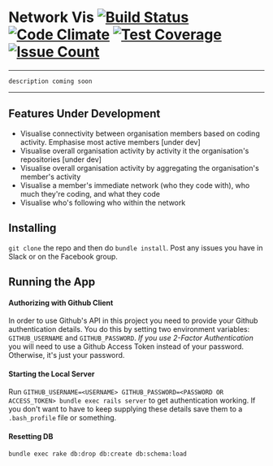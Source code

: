 # Network Vis [![Build Status](https://travis-ci.org/rmit-programming-club/network-vis.svg?branch=master)](https://travis-ci.org/rmit-programming-club/network-vis) [![Code Climate](https://codeclimate.com/github/rmit-programming-club/network-vis/badges/gpa.svg)](https://codeclimate.com/github/rmit-programming-club/network-vis) [![Test Coverage](https://codeclimate.com/github/rmit-programming-club/network-vis/badges/coverage.svg)](https://codeclimate.com/github/rmit-programming-club/network-vis/coverage) [![Issue Count](https://codeclimate.com/github/rmit-programming-club/network-vis/badges/issue_count.svg)](https://codeclimate.com/github/rmit-programming-club/network-vis)

-----

`description coming soon`

-----

## Features Under Development

* Visualise connectivity between organisation members based on coding activity. Emphasise most active members [under dev]
* Visualise overall organisation activity by activity it the organisation's repositories [under dev]
* Visualise overall organisation activity by aggregating the organisation's member's activity
* Visualise a member's immediate network (who they code with), who much they're coding, and what they code
* Visualise who's following who within the network

## Installing

`git clone` the repo and then do `bundle install`. Post any issues you have in Slack or on the Facebook group.

## Running the App

#### Authorizing with Github Client

In order to use Github's API in this project you need to provide your Github authentication details. You do this by setting two environment variables: `GITHUB_USERNAME` and `GITHUB_PASSWORD`. *If you use 2-Factor Authentication* you will need to use a Github Access Token instead of your password. Otherwise, it's just your password.

#### Starting the Local Server

Run `GITHUB_USERNAME=<USERNAME> GITHUB_PASSWORD=<PASSWORD OR ACCESS_TOKEN> bundle exec rails server` to get authentication working. If you don't want to have to keep supplying these details save them to a `.bash_profile` file or something.

#### Resetting DB

`bundle exec rake db:drop db:create db:schema:load`

